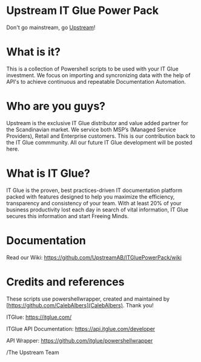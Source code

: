 # Upstream IT Glue Power Pack  
Don't go mainstream, go [Upstream](https://en.upstream.se)!
  
# What is it?
This is a collection of Powershell scripts to be used with your IT Glue investment. We focus on importing and syncronizing data with the help of API's to achieve continuous and repeatable Documentation Automation.

# Who are you guys?
Upstream is the exclusive IT Glue distributor and value added partner for the Scandinavian market. We service both MSP’s (Managed Service Providers), Retail and Enterprise customers. This is our contribution back to the IT Glue commmunity. All our future IT Glue development will be posted here.

# What is IT Glue?
IT Glue is the proven, best practices-driven IT documentation platform packed with features designed to help you maximize the efficiency, transparency and consistency of your team. With at least 20% of your business productivity lost each day in search of vital information, IT Glue secures this information and start Freeing Minds.

# Documentation
Read our Wiki: https://github.com/UpstreamAB/ITGluePowerPack/wiki

# Credits and references
These scripts use powershellwrapper, created and maintained by [https://github.com/CalebAlbers](CalebAlbers). Thank you!

ITGlue: https://itglue.com/

ITGlue API Documentation: https://api.itglue.com/developer

API Wrapper: https://github.com/itglue/powershellwrapper

/The Upstream Team


